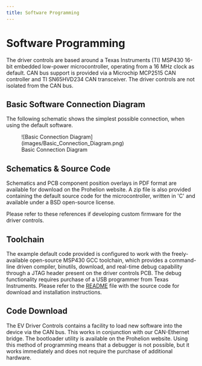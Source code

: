 ```yaml
---
title: Software Programming 
---
```


# Software Programming 

The driver controls are based around a Texas Instruments (TI) MSP430 16-bit embedded low-power microcontroller, operating from a 16 MHz clock as default.  CAN bus support is provided via a Microchip MCP2515 CAN controller and TI SN65HVD234 CAN transceiver.  The driver controls are not isolated from the CAN bus.

## Basic Software Connection Diagram 

The following schematic shows the simplest possible connection, when using the default software.

<figure markdown>
![Basic Connection Diagram](images/Basic_Connection_Diagram.png)
<figcaption>Basic Connection Diagram</figcaption>
</figure>

## Schematics & Source Code

Schematics and PCB component position overlays in PDF format are available for download on the Prohelion website.  A zip file is also provided containing the default source code for the microcontroller, written in 'C' and available under a BSD open-source license.

Please refer to these references if developing custom firmware for the driver controls.

## Toolchain

The example default code provided is configured to work with the freely-available open-source MSP430 GCC toolchain, which provides a command-line driven compiler, binutils, download, and real-time debug capability through a JTAG header present on the driver controls PCB.  The debug functionality requires purchase of a USB programmer from Texas Instruments.  Please refer to the [README](https://github.com/Prohelion/EV-Driver-Controls) file with the source code for download and installation instructions.

## Code Download

The EV Driver Controls contains a facility to load new software into the device via the CAN bus.  This works in conjunction with our CAN-Ethernet bridge.  The bootloader utility is available on the Prohelion website.  Using this method of programming means that a debugger is not possible, but it works immediately and does not require the purchase of additional hardware.
